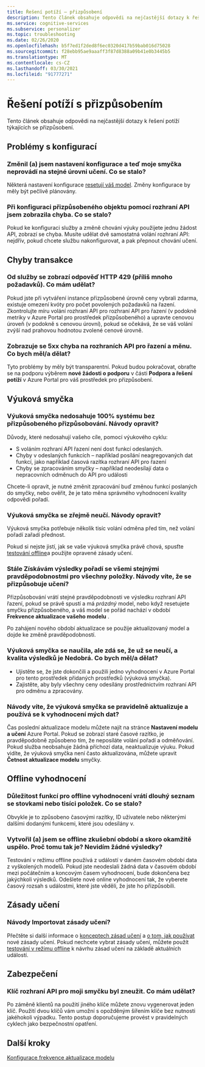 ```yaml
---
title: Řešení potíží – přizpůsobení
description: Tento článek obsahuje odpovědi na nejčastější dotazy k řešení potíží týkajících se přizpůsobení.
ms.service: cognitive-services
ms.subservice: personalizer
ms.topic: troubleshooting
ms.date: 02/26/2020
ms.openlocfilehash: b5f7ed1f2ded8f6ec0320d417b59bab016d75028
ms.sourcegitcommit: f28ebb95ae9aaaff3f87d8388a09b41e0b3445b5
ms.translationtype: MT
ms.contentlocale: cs-CZ
ms.lasthandoff: 03/30/2021
ms.locfileid: "91777271"
---
```

# <a name="personalizer-troubleshooting"></a>Řešení potíží s přizpůsobením

Tento článek obsahuje odpovědi na nejčastější dotazy k řešení potíží týkajících se přizpůsobení.

## <a name="configuration-issues"></a>Problémy s konfigurací

### <a name="i-changed-a-configuration-setting-and-now-my-loop-isnt-performing-at-the-same-learning-level-what-happened"></a>Změnil (a) jsem nastavení konfigurace a teď moje smyčka neprovádí na stejné úrovni učení. Co se stalo?

Některá nastavení konfigurace [resetují váš model](how-to-settings.md#settings-that-include-resetting-the-model). Změny konfigurace by měly být pečlivě plánovány.

### <a name="when-configuring-personalizer-with-the-api-i-received-an-error-what-happened"></a>Při konfiguraci přizpůsobeného objektu pomocí rozhraní API jsem zobrazila chyba. Co se stalo?

Pokud ke konfiguraci služby a změně chování výuky použijete jednu žádost API, zobrazí se chyba. Musíte udělat dvě samostatná volání rozhraní API: nejdřív, pokud chcete službu nakonfigurovat, a pak přepnout chování učení.

## <a name="transaction-errors"></a>Chyby transakce

### <a name="i-get-an-http-429-too-many-requests-response-from-the-service-what-can-i-do"></a>Od služby se zobrazí odpověď HTTP 429 (příliš mnoho požadavků). Co mám udělat?

Pokud jste při vytváření instance přizpůsobené úrovně ceny vybrali zdarma, existuje omezení kvóty pro počet povolených požadavků na řazení. Zkontrolujte míru volání rozhraní API pro rozhraní API pro řazení (v podokně metriky v Azure Portal pro prostředek přizpůsobeného) a upravte cenovou úroveň (v podokně s cenovou úrovní), pokud se očekává, že se váš volání zvýší nad prahovou hodnotou zvolené cenové úrovně.

### <a name="im-getting-a-5xx-error-on-rank-or-reward-apis-what-should-i-do"></a>Zobrazuje se 5xx chyba na rozhraních API pro řazení a měnu. Co bych měl/a dělat?

Tyto problémy by měly být transparentní. Pokud budou pokračovat, obraťte se na podporu výběrem **nové žádosti o podporu** v části **Podpora a řešení potíží** v Azure Portal pro váš prostředek pro přizpůsobení.

## <a name="learning-loop"></a>Výuková smyčka

### <a name="the-learning-loop-doesnt-attain-a-100-match-to-the-system-without-personalizer-how-do-i-fix-this"></a>Výuková smyčka nedosahuje 100% systému bez přizpůsobeného přizpůsobování. Návody opravit?

Důvody, které nedosahují vašeho cíle, pomocí výukového cyklu:
* S voláním rozhraní API řazení není dost funkcí odeslaných.
* Chyby v odeslaných funkcích – například posílání neagregovaných dat funkcí, jako například časová razítka rozhraní API pro řazení
* Chyby se zpracováním smyčky – například neodesílají data o nepracovních odměnuch do API pro události

Chcete-li opravit, je nutné změnit zpracování buď změnou funkcí poslaných do smyčky, nebo ověřit, že je tato měna správného vyhodnocení kvality odpovědi pořadí.

### <a name="the-learning-loop-doesnt-seem-to-learn-how-do-i-fix-this"></a>Výuková smyčka se zřejmě neučí. Návody opravit?

Výuková smyčka potřebuje několik tisíc volání odměna před tím, než volání pořadí zařadí přednost.

Pokud si nejste jistí, jak se vaše výuková smyčka právě chová, spusťte [testování offline](concepts-offline-evaluation.md)a použijte opravené zásady učení.

### <a name="i-keep-getting-rank-results-with-all-the-same-probabilities-for-all-items-how-do-i-know-personalizer-is-learning"></a>Stále Získávám výsledky pořadí se všemi stejnými pravděpodobnostmi pro všechny položky. Návody víte, že se přizpůsobuje učení?

Přizpůsobování vrátí stejné pravděpodobnosti ve výsledku rozhraní API řazení, pokud se právě spustí a má _prázdný_ model, nebo když resetujete smyčku přizpůsobeného, a váš model se pořád nachází v období **Frekvence aktualizace vašeho modelu** .

Po zahájení nového období aktualizace se použije aktualizovaný model a dojde ke změně pravděpodobností.

### <a name="the-learning-loop-was-learning-but-seems-to-not-learn-anymore-and-the-quality-of-the-rank-results-isnt-that-good-what-should-i-do"></a>Výuková smyčka se naučila, ale zdá se, že už se neučí, a kvalita výsledků je Nedobrá. Co bych měl/a dělat?

* Ujistěte se, že jste dokončili a použili jedno vyhodnocení v Azure Portal pro tento prostředek přidaných prostředků (výuková smyčka).
* Zajistěte, aby byly všechny ceny odesílány prostřednictvím rozhraní API pro odměnu a zpracovány.

### <a name="how-do-i-know-that-the-learning-loop-is-getting-updated-regularly-and-is-used-to-score-my-data"></a>Návody víte, že výuková smyčka se pravidelně aktualizuje a používá se k vyhodnocení mých dat?

Čas poslední aktualizace modelu můžete najít na stránce **Nastavení modelu a učení** Azure Portal. Pokud se zobrazí staré časové razítko, je pravděpodobně způsobeno tím, že neposíláte volání pořadí a odměňování. Pokud služba neobsahuje žádná příchozí data, neaktualizuje výuku. Pokud vidíte, že výuková smyčka není často aktualizována, můžete upravit **Četnost aktualizace modelu** smyčky.

## <a name="offline-evaluations"></a>Offline vyhodnocení

### <a name="an-offline-evaluations-feature-importance-returns-a-long-list-with-hundreds-or-thousands-of-items-what-happened"></a>Důležitost funkcí pro offline vyhodnocení vrátí dlouhý seznam se stovkami nebo tisíci položek. Co se stalo?

Obvykle je to způsobeno časovými razítky, ID uživatele nebo některými dalšími dodanými funkcemi, které jsou odesílány v.

### <a name="i-created-an-offline-evaluation-and-it-succeeded-almost-instantly-why-is-that-i-dont-see-any-results"></a>Vytvořil (a) jsem se offline zkušební období a skoro okamžitě uspělo. Proč tomu tak je? Nevidím žádné výsledky?

Testování v režimu offline používá z událostí v daném časovém období data z vyškolených modelů. Pokud jste neodeslali žádná data v časovém období mezi počátečním a koncovým časem vyhodnocení, bude dokončena bez jakýchkoli výsledků. Odešlete nové online vyhodnocení tak, že vyberete časový rozsah s událostmi, které jste věděli, že jste ho přizpůsobili.

## <a name="learning-policy"></a>Zásady učení

### <a name="how-do-i-import-a-learning-policy"></a>Návody Importovat zásady učení?

Přečtěte si další informace o [konceptech zásad učení](concept-active-learning.md#understand-learning-policy-settings) a [o tom, jak používat](how-to-manage-model.md) nové zásady učení. Pokud nechcete vybrat zásady učení, můžete použít [testování v režimu offline](how-to-offline-evaluation.md) k návrhu zásad učení na základě aktuálních událostí.


## <a name="security"></a>Zabezpečení

### <a name="the-api-key-for-my-loop-has-been-compromised-what-can-i-do"></a>Klíč rozhraní API pro moji smyčku byl zneužit. Co mám udělat?

Po záměně klientů na použití jiného klíče můžete znovu vygenerovat jeden klíč. Použití dvou klíčů vám umožní s opožděným šířením klíče bez nutnosti jakéhokoli výpadku. Tento postup doporučujeme provést v pravidelných cyklech jako bezpečnostní opatření.


## <a name="next-steps"></a>Další kroky

[Konfigurace frekvence aktualizace modelu](how-to-settings.md#model-update-frequency)